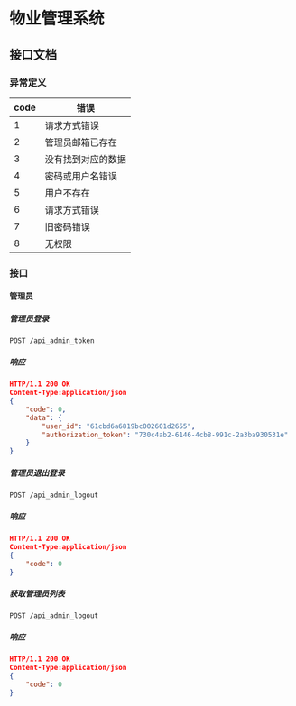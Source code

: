 # 物业管理系统

## 接口文档

### 异常定义

| code | 错误               |
| ---- | ------------------ |
| 1    | 请求方式错误       |
| 2    | 管理员邮箱已存在   |
| 3    | 没有找到对应的数据 |
| 4    | 密码或用户名错误   |
| 5    | 用户不存在         |
| 6    | 请求方式错误       |
| 7    | 旧密码错误         |
| 8    | 无权限             |

### 接口

#### 管理员

##### 管理员登录

```http
POST /api_admin_token
```

##### 响应

```json
HTTP/1.1 200 OK
Content-Type:application/json
{
    "code": 0,
    "data": {
        "user_id": "61cbd6a6819bc002601d2655",
        "authorization_token": "730c4ab2-6146-4cb8-991c-2a3ba930531e"
    }
}
```

##### 管理员退出登录

```http
POST /api_admin_logout
```

##### 响应

```json
HTTP/1.1 200 OK
Content-Type:application/json
{
    "code": 0
}
```

##### 获取管理员列表

```http
POST /api_admin_logout
```

##### 响应

```json
HTTP/1.1 200 OK
Content-Type:application/json
{
    "code": 0
}
```
